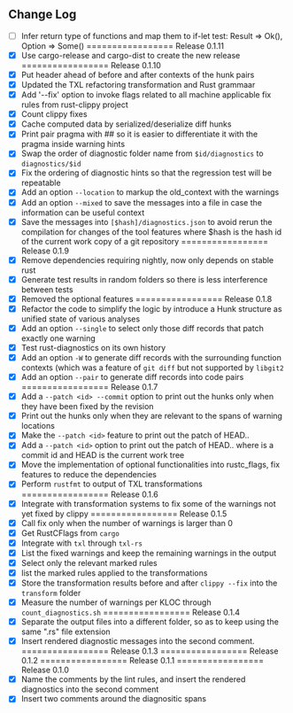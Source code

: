 ## Change Log
- [ ] Infer return type of functions and map them to if-let test: Result => Ok(), Option => Some()
================= Release 0.1.11
- [x] Use cargo-release and cargo-dist to create the new release
================= Release 0.1.10
- [x] Put header ahead of before and after contexts of the hunk pairs
- [x] Updated the TXL refactoring transformation and Rust grammaar
- [x] Add '--fix' option to invoke flags related to all machine applicable fix rules from rust-clippy project
- [x] Count clippy fixes
- [x] Cache computed data by serialized/deserialize diff hunks
- [x] Print pair pragma with ## so it is easier to differentiate it with the pragma inside warning hints
- [x] Swap the order of diagnostic folder name from `$id/diagnostics` to `diagnostics/$id`
- [x] Fix the ordering of diagnostic hints so that the regression test will be repeatable 
- [x] Add an option `--location` to markup the old_context with the warnings
- [x] Add an option `--mixed` to save the messages into a file in case the information can be useful context
- [x] Save the messages into `[$hash]/diagnostics.json` to avoid rerun the compilation for changes of the tool features
      where $hash is the hash id of the current work copy of a git repository
================= Release 0.1.9
- [x] Remove dependencies requiring nightly, now only depends on stable rust
- [x] Generate test results in random folders so there is less interference between tests
- [x] Removed the optional features
================= Release 0.1.8
- [x] Refactor the code to simplify the logic by introduce a Hunk structure as unified state of various analyses
- [x] Add an option `--single` to select only those diff records that patch exactly one warning
- [x] Test rust-diagnostics on its own history
- [x] Add an option `-W` to generate diff records with the surrounding function contexts (which was a feature of `git diff` but not supported by `libgit2`
- [x] Add an option `--pair` to generate diff records into code pairs
================= Release 0.1.7
- [x] Add a `--patch <id> --commit` option to print out the hunks only when they have been fixed by the revision <id>
- [x] Print out the hunks only when they are relevant to the spans of warning locations
- [x] Make the `--patch <id>` feature to print out the patch of HEAD..<id>
- [x] Add a `--patch <id>` option to print out the patch of HEAD..<id> where <id> is a commit id and HEAD is the current work tree
- [x] Move the implementation of optional functionalities into rustc_flags, fix features to reduce the dependencies
- [x] Perform `rustfmt` to output of TXL transformations
================= Release 0.1.6
- [x] Integrate with transformation systems to fix some of the warnings not yet fixed by clippy
================= Release 0.1.5
- [x] Call fix only when the number of warnings is larger than 0
- [x] Get RustCFlags from `cargo`
- [x] Integrate with `txl` through `txl-rs`
- [x] List the fixed warnings and keep the remaining warnings in the output 
- [x] Select only the relevant marked rules
- [x] list the marked rules applied to the transformations
- [x] Store the transformation results before and after `clippy --fix` into the `transform` folder 
- [x] Measure the number of warnings per KLOC through `count_diagnostics.sh`
================= Release 0.1.4
- [x] Separate the output files into a different folder, so as to keep using the same ".rs" file extension
- [x] Insert rendered diagnostic messages into the second comment.
================= Release 0.1.3
================= Release 0.1.2
================= Release 0.1.1
================= Release 0.1.0
- [x] Name the comments by the lint rules, and insert the rendered diagnostics into the second comment
- [x] Insert two comments around the diagnositic spans
